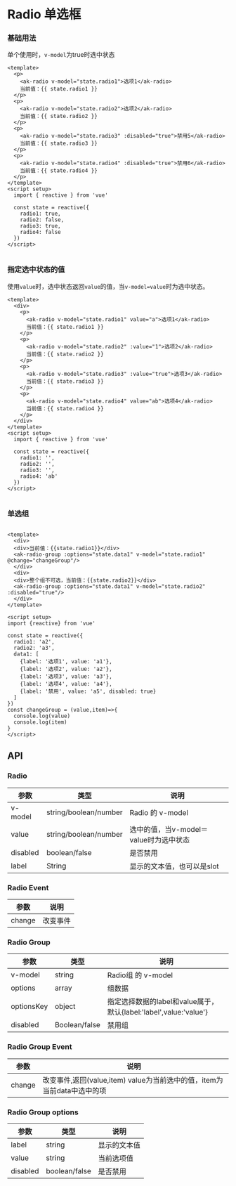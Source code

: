 <!-- Created by 337547038 on 2021/6/14. -->

# Radio 单选框

### 基础用法

单个使用时，`v-model`为true时选中状态

```vue demo
<template>
  <p>
    <ak-radio v-model="state.radio1">选项1</ak-radio>
    当前值：{{ state.radio1 }}
  </p>
  <p>
    <ak-radio v-model="state.radio2">选项2</ak-radio>
    当前值：{{ state.radio2 }}
  </p>
  <p>
    <ak-radio v-model="state.radio3" :disabled="true">禁用5</ak-radio>
    当前值：{{ state.radio3 }}
  </p>
  <p>
    <ak-radio v-model="state.radio4" :disabled="true">禁用6</ak-radio>
    当前值：{{ state.radio4 }}
  </p>
</template>
<script setup>
  import { reactive } from 'vue'

  const state = reactive({
    radio1: true,
    radio2: false,
    radio3: true,
    radio4: false
  })
</script>


```

### 指定选中状态的值

使用`value`时，选中状态返回`value`的值，当`v-model=value`时为选中状态。

```vue demo
<template>
  <div>
    <p>
      <ak-radio v-model="state.radio1" value="a">选项1</ak-radio>
      当前值：{{ state.radio1 }}
    </p>
    <p>
      <ak-radio v-model="state.radio2" :value="1">选项2</ak-radio>
      当前值：{{ state.radio2 }}
    </p>
    <p>
      <ak-radio v-model="state.radio3" :value="true">选项3</ak-radio>
      当前值：{{ state.radio3 }}
    </p>
    <p>
      <ak-radio v-model="state.radio4" value="ab">选项4</ak-radio>
      当前值：{{ state.radio4 }}
    </p>
  </div>
</template>
<script setup>
  import { reactive } from 'vue'

  const state = reactive({
    radio1: '',
    radio2: '',
    radio3: '',
    radio4: 'ab'
  })
</script>


```

### 单选组

```vue demo

<template>
  <div>
  <div>当前值：{{state.radio1}}</div>
  <ak-radio-group :options="state.data1" v-model="state.radio1" @change="changeGroup"/>
  </div>
  <div>
  <div>整个组不可选，当前值：{{state.radio2}}</div>
  <ak-radio-group :options="state.data1" v-model="state.radio2" :disabled="true"/>
  </div>
</template>

<script setup>
import {reactive} from 'vue'

const state = reactive({
  radio1: 'a2',
  radio2: 'a3',
  data1: [
    {label: '选项1', value: 'a1'},
    {label: '选项2', value: 'a2'},
    {label: '选项3', value: 'a3'},
    {label: '选项4', value: 'a4'},
    {label: '禁用', value: 'a5', disabled: true}
  ]
})
const changeGroup = (value,item)=>{
  console.log(value)
  console.log(item)
}
</script>

```

## API

### Radio

|参数|类型|说明|
|----------|--------------|--------|
|v-model       | string/boolean/number    |Radio 的 v-model|
|value         | string/boolean/number    |选中的值，当v-model＝value时为选中状态|
|disabled      | boolean/false  |是否禁用|
|label         | String         |显示的文本值，也可以是slot|

### Radio Event

|参数|说明|
|----------|--------------|
|change          |  改变事件|

### Radio Group

|参数|类型|说明|
|----------|--------------|--------|
|v-model         | string         |Radio组 的 v-model|
|options         | array          |组数据|
| optionsKey    | object        | 指定选择数据的label和value属于，默认{label:'label',value:'value'} |
|disabled        | Boolean/false   |禁用组|

### Radio Group Event

|参数|说明|
|----------|--------------|
|change          | 改变事件,返回(value,item) value为当前选中的值，item为当前data中选中的项|

### Radio Group options

|参数|类型|说明|
|----------|--------------|--------|
|label          | string         |显示的文本值|
|value          | string         |当前选项值|
|disabled       | boolean/false  |是否禁用|
